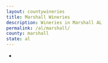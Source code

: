 ```yaml
---
layout: countywineries
title: Marshall Wineries
description: Wineries in Marshall AL
permalink: /al/marshall/
county: marshall
state: al
---
```

-
